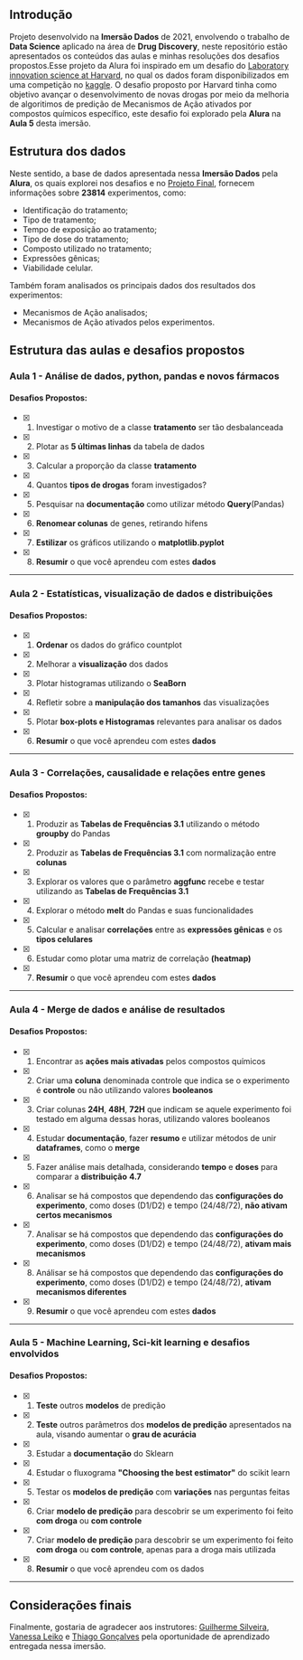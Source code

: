 ## Introdução
Projeto desenvolvido na **Imersão Dados** de 2021, envolvendo o trabalho de **Data Science** aplicado na área de **Drug Discovery**, neste repositório estão apresentados os conteúdos das aulas e minhas resoluções dos desafios propostos.Esse projeto da Alura foi inspirado em um desafio do [Laboratory innovation science at Harvard](https://lish.harvard.edu/), no qual os dados foram disponibilizados em uma competição no [kaggle](https://www.kaggle.com/c/lish-moa). O desafio proposto por Harvard tinha como objetivo avançar o desenvolvimento de novas drogas  por meio da melhoria de algoritimos de predição de Mecanismos de Ação ativados por compostos químicos específico, este desafio foi explorado pela **Alura** na **Aula 5** desta imersão.

## Estrutura dos dados

Neste sentido, a base de dados apresentada nessa **Imersão Dados** pela **Alura**, os quais explorei nos desafios e no [Projeto Final](github.com), fornecem informações sobre **23814** experimentos, como:

* Identificação do tratamento;
* Tipo de tratamento;
* Tempo de exposição ao tratamento;
* Tipo de dose do tratamento;
* Composto utilizado no tratamento;
* Expressões gênicas;
* Viabilidade celular.

Também foram analisados os principais dados dos resultados dos experimentos:

* Mecanismos de Ação analisados;
* Mecanismos de Ação ativados pelos experimentos.


## Estrutura das aulas e desafios propostos
### Aula 1 - Análise de dados, python, pandas e novos fármacos

#### Desafios Propostos:
- [x] 1. Investigar o motivo de a classe **tratamento** ser tão desbalanceada
- [x] 2. Plotar as **5 últimas linhas** da tabela de dados
- [x] 3. Calcular a proporção da classe **tratamento**
- [x] 4. Quantos **tipos de drogas** foram investigados?
- [x] 5. Pesquisar na **documentação** como utilizar método **Query**(Pandas)
- [x] 6. **Renomear colunas** de genes, retirando hifens
- [x] 7. **Estilizar** os gráficos utilizando o **matplotlib.pyplot**
- [x] 8. **Resumir** o que você aprendeu com estes **dados**
---
### Aula 2 - Estatísticas, visualização de dados e distribuições
#### Desafios Propostos:
- [x] 1. **Ordenar** os dados do gráfico countplot
- [x] 2. Melhorar a **visualização** dos dados
- [x] 3. Plotar histogramas utilizando o **SeaBorn**
- [x] 4. Refletir sobre a **manipulação dos tamanhos** das visualizações
- [x] 5. Plotar **box-plots e Histogramas** relevantes para analisar os dados
- [x] 6. **Resumir** o que você aprendeu com estes **dados**
---
### Aula 3 - Correlações, causalidade e relações entre genes
#### Desafios Propostos:
- [x] 1. Produzir as **Tabelas de Frequências 3.1** utilizando o método **groupby** do Pandas
- [x] 2. Produzir as **Tabelas de Frequências 3.1** com normalização entre **colunas**
- [x] 3. Explorar os valores que o parâmetro **aggfunc** recebe e testar utilizando as **Tabelas de Frequências 3.1**
- [x] 4. Explorar o método **melt** do Pandas e suas funcionalidades
- [x] 5. Calcular e analisar **correlações** entre as **expressões gênicas** e os **tipos celulares**
- [x] 6. Estudar como plotar uma matriz de correlação **(heatmap)**
- [x] 7. **Resumir** o que você aprendeu com estes **dados**
---
### Aula 4 - Merge de dados e análise de resultados
#### Desafios Propostos:
- [x] 1. Encontrar as **ações mais ativadas** pelos compostos químicos 
- [x] 2. Criar uma **coluna** denominada controle que indica se o experimento é **controle** ou não utilizando valores **booleanos**
- [x] 3. Criar colunas **24H**,  **48H**, **72H** que indicam se aquele experimento foi testado em alguma dessas horas, utilizando valores booleanos
- [x] 4. Estudar **documentação**, fazer **resumo** e utilizar métodos de unir **dataframes**, como o **merge**
- [x] 5. Fazer análise mais detalhada, considerando **tempo** e **doses** para comparar a **distribuição** **4.7**
- [x] 6. Analisar se há compostos que dependendo das **configurações do experimento**, como doses (D1/D2) e tempo (24/48/72), **não ativam certos mecanismos**
- [x] 7. Analisar se há compostos que dependendo das **configurações do experimento**, como doses (D1/D2) e tempo (24/48/72), **ativam mais mecanismos**
- [x] 8. Análisar se há compostos que dependendo das **configurações do experimento**, como doses (D1/D2) e tempo (24/48/72), **ativam mecanismos diferentes**
- [x] 9. **Resumir** o que você aprendeu com estes **dados**
---
### Aula 5 - Machine Learning, Sci-kit learning e desafios envolvidos
#### Desafios Propostos:
- [x] 1. **Teste** outros **modelos** de predição
- [x] 2. **Teste** outros parâmetros dos **modelos de predição** apresentados na aula, visando aumentar o **grau de acurácia**
- [x] 3. Estudar a **documentação** do Sklearn
- [x] 4. Estudar o fluxograma **"Choosing the best estimator"** do scikit learn
- [x] 5. Testar os **modelos de predição** com **variações** nas perguntas feitas
- [x] 6. Criar **modelo de predição** para descobrir se um experimento foi feito **com droga** ou **com controle**
- [x] 7. Criar **modelo de predição** para descobrir se um experimento foi feito **com droga** ou **com controle**, apenas para a droga mais utilizada
- [x] 8. **Resumir** o que você aprendeu com os dados
---

## Considerações finais
Finalmente, gostaria de agradecer aos instrutores: [Guilherme Silveira](https://www.linkedin.com/in/guilhermeazevedosilveira/), [Vanessa Leiko](https://www.linkedin.com/in/vanessa%2Dleiko%2Doikawa%2Dcardoso) e [Thiago Gonçalves](https://www.linkedin.com/in/thiago-gon%C3%A7alves-santos/) pela oportunidade de aprendizado entregada nessa imersão.

